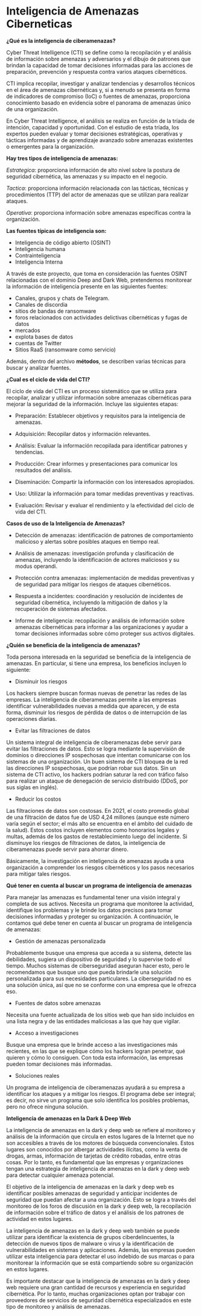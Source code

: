 # Inteligencia de Amenazas Ciberneticas


**¿Qué es la inteligencia de ciberamenazas?**

Cyber Threat Intelligence (CTI) se define como la recopilación y el análisis de información sobre amenazas y adversarios y el dibujo de patrones que brindan la capacidad de tomar decisiones informadas para las acciones de preparación, prevención y respuesta contra varios ataques cibernéticos.

CTI implica recopilar, investigar y analizar tendencias y desarrollos técnicos en el área de amenazas cibernéticas y, si a menudo se presenta en forma de indicadores de compromiso (IoC) o fuentes de amenazas, proporciona conocimiento basado en evidencia sobre el panorama de amenazas único de una organización.

En Cyber Threat Intelligence, el análisis se realiza en función de la tríada de intención, capacidad y oportunidad. Con el estudio de esta tríada, los expertos pueden evaluar y tomar decisiones estratégicas, operativas y tácticas informadas y de aprendizaje avanzado sobre amenazas existentes o emergentes para la organización.

**Hay tres tipos de inteligencia de amenazas:**

_Estrategica_: proporciona información de alto nivel sobre la postura de seguridad cibernética, las amenazas y su impacto en el negocio.

_Tactica_: proporciona información relacionada con las tácticas, técnicas y procedimientos (TTP) del actor de amenazas que se utilizan para realizar ataques.

_Operativa_: proporciona información sobre amenazas específicas contra la organización.

**Las fuentes típicas de inteligencia son:**

- Inteligencia de código abierto (OSINT)
- Inteligencia humana
- Contrainteligencia
- Inteligencia Interna

A través de este proyecto, que toma en consideración las fuentes OSINT relacionadas con el dominio Deep and Dark Web, pretendemos monitorear la información de inteligencia presente en las siguientes fuentes:

- Canales, grupos y chats de Telegram.
- Canales de discordia
- sitios de bandas de ransomware
- foros relacionados con actividades delictivas cibernéticas y fugas de datos
- mercados
- explota bases de datos
- cuentas de Twitter
- Sitios RaaS (ransomware como servicio)

Además, dentro del archivo **métodos**, se describen varias técnicas para buscar y analizar fuentes.

**¿Cual es el ciclo de vida del CTI?**

El ciclo de vida del CTI es un proceso sistemático que se utiliza para recopilar, analizar y utilizar información sobre amenazas cibernéticas para mejorar la seguridad de la información. Incluye las siguientes etapas:

- Preparación: Establecer objetivos y requisitos para la inteligencia de amenazas.

- Adquisición: Recopilar datos y información relevantes.

- Análisis: Evaluar la información recopilada para identificar patrones y tendencias.

- Producción: Crear informes y presentaciones para comunicar los resultados del análisis.

- Diseminación: Compartir la información con los interesados apropiados.

- Uso: Utilizar la información para tomar medidas preventivas y reactivas.

- Evaluación: Revisar y evaluar el rendimiento y la efectividad del ciclo de vida del CTI.


**Casos de uso de la Inteligencia de Amenazas?**


- Detección de amenazas: identificación de patrones de comportamiento malicioso y alertas sobre posibles ataques en tiempo real.

- Análisis de amenazas: investigación profunda y clasificación de amenazas, incluyendo la identificación de actores maliciosos y su modus operandi.

- Protección contra amenazas: implementación de medidas preventivas y de seguridad para mitigar los riesgos de ataques cibernéticos.

- Respuesta a incidentes: coordinación y resolución de incidentes de seguridad cibernética, incluyendo la mitigación de daños y la recuperación de sistemas afectados.

- Informe de inteligencia: recopilación y análisis de información sobre amenazas cibernéticas para informar a las organizaciones y ayudar a tomar decisiones informadas sobre cómo proteger sus activos digitales.


**¿Quién se beneficia de la inteligencia de amenazas?**

Toda persona interesada en la seguridad se beneficia de la inteligencia de amenazas. En particular, si tiene una empresa, los beneficios incluyen lo siguiente:

- Disminuir los riesgos

Los hackers siempre buscan formas nuevas de penetrar las redes de las empresas. La inteligencia de ciberamenazas permite a las empresas identificar vulnerabilidades nuevas a medida que aparecen, y de esta forma, disminuir los riesgos de pérdida de datos o de interrupción de las operaciones diarias.

- Evitar las filtraciones de datos

Un sistema integral de inteligencia de ciberamenazas debe servir para evitar las filtraciones de datos. Esto se logra mediante la supervisión de dominios o direcciones IP sospechosas que intentan comunicarse con los sistemas de una organización. Un buen sistema de CTI bloquea de la red las direcciones IP sospechosas, que podrían robar sus datos. Sin un sistema de CTI activo, los hackers podrían saturar la red con tráfico falso para realizar un ataque de denegación de servicio distribuido (DDoS, por sus siglas en inglés).

- Reducir los costos

Las filtraciones de datos son costosas. En 2021, el costo promedio global de una filtración de datos fue de USD 4,24 millones (aunque este número varía según el sector; el más alto se encuentra en el ámbito del cuidado de la salud). Estos costos incluyen elementos como honorarios legales y multas, además de los gastos de restablecimiento luego del incidente. Si disminuye los riesgos de filtraciones de datos, la inteligencia de ciberamenazas puede servir para ahorrar dinero.

Básicamente, la investigación en inteligencia de amenazas ayuda a una organización a comprender los riesgos cibernéticos y los pasos necesarios para mitigar tales riesgos.

**Qué tener en cuenta al buscar un programa de inteligencia de amenazas**

Para manejar las amenazas es fundamental tener una visión integral y completa de sus activos. Necesita un programa que monitoree la actividad, identifique los problemas y le brinde los datos precisos para tomar decisiones informadas y proteger su organización. A continuación, le contamos qué debe tener en cuenta al buscar un programa de inteligencia de amenazas:

- Gestión de amenazas personalizada

Probablemente busque una empresa que acceda a su sistema, detecte las debilidades, sugiera un dispositivo de seguridad y lo supervise todo el tiempo. Muchos sistemas de ciberseguridad aseguran hacer esto, pero le recomendamos que busque uno que pueda brindarle una solución personalizada para sus necesidades particulares. La ciberseguridad no es una solución única, así que no se conforme con una empresa que le ofrezca eso.

- Fuentes de datos sobre amenazas

Necesita una fuente actualizada de los sitios web que han sido incluidos en una lista negra y de las entidades maliciosas a las que hay que vigilar.

- Acceso a investigaciones

Busque una empresa que le brinde acceso a las investigaciones más recientes, en las que se explique cómo los hackers logran penetrar, qué quieren y cómo lo consiguen. Con toda esta información, las empresas pueden tomar decisiones más informadas.

- Soluciones reales

Un programa de inteligencia de ciberamenazas ayudará a su empresa a identificar los ataques y a mitigar los riesgos. El programa debe ser integral; es decir, no sirve un programa que solo identifica los posibles problemas, pero no ofrece ninguna solución.


**Inteligencia de amenazas en la Dark & Deep Web**

La inteligencia de amenazas en la dark y deep web se refiere al monitoreo y análisis de la información que circula en estos lugares de la Internet que no son accesibles a través de los motores de búsqueda convencionales. Estos lugares son conocidos por albergar actividades ilícitas, como la venta de drogas, armas, información de tarjetas de crédito robadas, entre otras cosas. Por lo tanto, es fundamental que las empresas y organizaciones tengan una estrategia de inteligencia de amenazas en la dark y deep web para detectar cualquier amenaza potencial.

El objetivo de la inteligencia de amenazas en la dark y deep web es identificar posibles amenazas de seguridad y anticipar incidentes de seguridad que puedan afectar a una organización. Esto se logra a través del monitoreo de los foros de discusión en la dark y deep web, la recopilación de información sobre el tráfico de datos y el análisis de los patrones de actividad en estos lugares.

La inteligencia de amenazas en la dark y deep web también se puede utilizar para identificar la existencia de grupos ciberdelincuentes, la detección de nuevos tipos de malware o virus y la identificación de vulnerabilidades en sistemas y aplicaciones. Además, las empresas pueden utilizar esta inteligencia para detectar el uso indebido de sus marcas o para monitorear la información que se está compartiendo sobre su organización en estos lugares.

Es importante destacar que la inteligencia de amenazas en la dark y deep web requiere una gran cantidad de recursos y experiencia en seguridad cibernética. Por lo tanto, muchas organizaciones optan por trabajar con proveedores de servicios de seguridad cibernética especializados en este tipo de monitoreo y análisis de amenazas.
